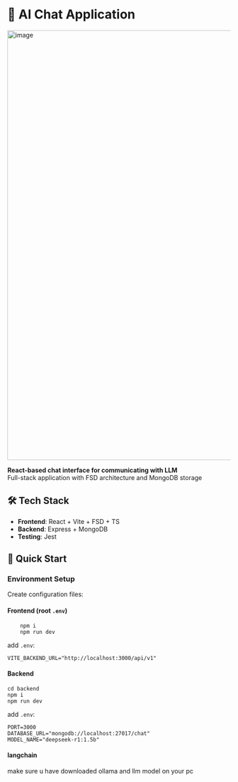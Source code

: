 # 🤖 AI Chat Application
<img width="1840" height="970" alt="image" src="https://github.com/user-attachments/assets/8a7f5d58-0fbb-4f68-bb8c-82a2db8d65de" />

**React-based chat interface for communicating with LLM**  
Full-stack application with FSD architecture and MongoDB storage

## 🛠 Tech Stack

- **Frontend**: React + Vite + FSD + TS
- **Backend**: Express + MongoDB
- **Testing**: Jest

## 🚀 Quick Start

### Environment Setup

Create configuration files:

#### Frontend (root `.env`)

```
    npm i
    npm run dev
```

add `.env`:

```env
VITE_BACKEND_URL="http://localhost:3000/api/v1"
```

#### Backend

```
cd backend
npm i
npm run dev
```

add `.env`:

```
PORT=3000
DATABASE_URL="mongodb://localhost:27017/chat"
MODEL_NAME="deepseek-r1:1.5b"
```

#### langchain

make sure u have downloaded ollama and llm model on your pc
